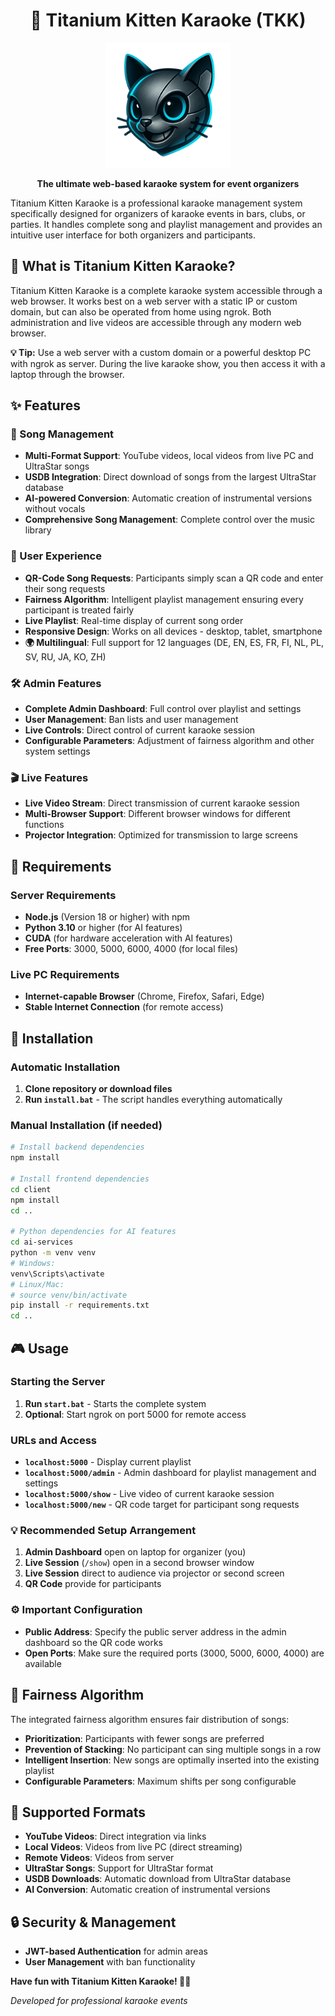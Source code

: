 <div align="center">

# 🎤 Titanium Kitten Karaoke (TKK)

<img src="assets/tkk-logo.png" alt="Titanium Kitten Karaoke Logo" width="200" height="200">

**The ultimate web-based karaoke system for event organizers**

</div>

Titanium Kitten Karaoke is a professional karaoke management system specifically designed for organizers of karaoke events in bars, clubs, or parties. It handles complete song and playlist management and provides an intuitive user interface for both organizers and participants.

## 🎯 What is Titanium Kitten Karaoke?

Titanium Kitten Karaoke is a complete karaoke system accessible through a web browser. It works best on a web server with a static IP or custom domain, but can also be operated from home using ngrok. Both administration and live videos are accessible through any modern web browser.

**💡 Tip:** Use a web server with a custom domain or a powerful desktop PC with ngrok as server. During the live karaoke show, you then access it with a laptop through the browser.

## ✨ Features

### 🎵 Song Management
- **Multi-Format Support**: YouTube videos, local videos from live PC and UltraStar songs
- **USDB Integration**: Direct download of songs from the largest UltraStar database
- **AI-powered Conversion**: Automatic creation of instrumental versions without vocals
- **Comprehensive Song Management**: Complete control over the music library

### 👥 User Experience
- **QR-Code Song Requests**: Participants simply scan a QR code and enter their song requests
- **Fairness Algorithm**: Intelligent playlist management ensuring every participant is treated fairly
- **Live Playlist**: Real-time display of current song order
- **Responsive Design**: Works on all devices - desktop, tablet, smartphone
- **🌍 Multilingual**: Full support for 12 languages (DE, EN, ES, FR, FI, NL, PL, SV, RU, JA, KO, ZH)

### 🛠️ Admin Features
- **Complete Admin Dashboard**: Full control over playlist and settings
- **User Management**: Ban lists and user management
- **Live Controls**: Direct control of current karaoke session
- **Configurable Parameters**: Adjustment of fairness algorithm and other system settings

### 🎬 Live Features
- **Live Video Stream**: Direct transmission of current karaoke session
- **Multi-Browser Support**: Different browser windows for different functions
- **Projector Integration**: Optimized for transmission to large screens

## 🔧 Requirements

### Server Requirements
- **Node.js** (Version 18 or higher) with npm
- **Python 3.10** or higher (for AI features)
- **CUDA** (for hardware acceleration with AI features)
- **Free Ports**: 3000, 5000, 6000, 4000 (for local files)

### Live PC Requirements
- **Internet-capable Browser** (Chrome, Firefox, Safari, Edge)
- **Stable Internet Connection** (for remote access)

## 🚀 Installation

### Automatic Installation
1. **Clone repository or download files**
2. **Run `install.bat`** - The script handles everything automatically

### Manual Installation (if needed)
```bash
# Install backend dependencies
npm install

# Install frontend dependencies
cd client
npm install
cd ..

# Python dependencies for AI features
cd ai-services
python -m venv venv
# Windows:
venv\Scripts\activate
# Linux/Mac:
# source venv/bin/activate
pip install -r requirements.txt
cd ..
```

## 🎮 Usage

### Starting the Server
1. **Run `start.bat`** - Starts the complete system
2. **Optional**: Start ngrok on port 5000 for remote access

### URLs and Access
- **`localhost:5000`** - Display current playlist
- **`localhost:5000/admin`** - Admin dashboard for playlist management and settings
- **`localhost:5000/show`** - Live video of current karaoke session
- **`localhost:5000/new`** - QR code target for participant song requests

### 💡 Recommended Setup Arrangement
1. **Admin Dashboard** open on laptop for organizer (you)
2. **Live Session** (`/show`) open in a second browser window
3. **Live Session** direct to audience via projector or second screen
4. **QR Code** provide for participants

### ⚙️ Important Configuration
- **Public Address**: Specify the public server address in the admin dashboard so the QR code works
- **Open Ports**: Make sure the required ports (3000, 5000, 6000, 4000) are available

## 🧠 Fairness Algorithm

The integrated fairness algorithm ensures fair distribution of songs:

- **Prioritization**: Participants with fewer songs are preferred
- **Prevention of Stacking**: No participant can sing multiple songs in a row
- **Intelligent Insertion**: New songs are optimally inserted into the existing playlist
- **Configurable Parameters**: Maximum shifts per song configurable

## 🎵 Supported Formats

- **YouTube Videos**: Direct integration via links
- **Local Videos**: Videos from live PC (direct streaming)
- **Remote Videos**: Videos from server
- **UltraStar Songs**: Support for UltraStar format
- **USDB Downloads**: Automatic download from UltraStar database
- **AI Conversion**: Automatic creation of instrumental versions

## 🔒 Security & Management

- **JWT-based Authentication** for admin areas
- **User Management** with ban functionality

**Have fun with Titanium Kitten Karaoke! 🎤🎵**

*Developed for professional karaoke events*